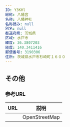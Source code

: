 ```yaml
---
ID: Y3KHl
総称: 八幡宮
名称: 八幡神社
名称読み: null
別名: null
都道府県: 茨城県
区域: 水戸市
緯度: 36.3807203
経度: 140.3411416
郵便番号: 3190306
住所: 茨城県水戸市杉崎町１６００
---
```


## その他

### 参考URL

| URL | 説明          |
| --- | ------------- |
|     | OpenStreetMap |
